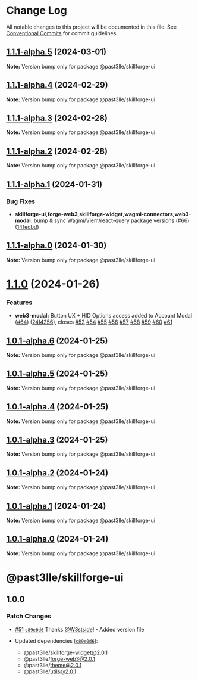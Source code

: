 # Change Log

All notable changes to this project will be documented in this file.
See [Conventional Commits](https://conventionalcommits.org) for commit guidelines.

## [1.1.1-alpha.5](https://github.com/PAST3LLE/past3lle-monorepo/compare/@past3lle/skillforge-ui@1.1.1-alpha.4...@past3lle/skillforge-ui@1.1.1-alpha.5) (2024-03-01)

**Note:** Version bump only for package @past3lle/skillforge-ui





## [1.1.1-alpha.4](https://github.com/PAST3LLE/past3lle-monorepo/compare/@past3lle/skillforge-ui@1.1.1-alpha.3...@past3lle/skillforge-ui@1.1.1-alpha.4) (2024-02-29)

**Note:** Version bump only for package @past3lle/skillforge-ui





## [1.1.1-alpha.3](https://github.com/PAST3LLE/past3lle-monorepo/compare/@past3lle/skillforge-ui@1.1.1-alpha.2...@past3lle/skillforge-ui@1.1.1-alpha.3) (2024-02-28)

**Note:** Version bump only for package @past3lle/skillforge-ui





## [1.1.1-alpha.2](https://github.com/PAST3LLE/past3lle-monorepo/compare/@past3lle/skillforge-ui@1.1.1-alpha.1...@past3lle/skillforge-ui@1.1.1-alpha.2) (2024-02-28)

**Note:** Version bump only for package @past3lle/skillforge-ui





## [1.1.1-alpha.1](https://github.com/PAST3LLE/past3lle-monorepo/compare/@past3lle/skillforge-ui@1.1.1-alpha.0...@past3lle/skillforge-ui@1.1.1-alpha.1) (2024-01-31)


### Bug Fixes

* **skillforge-ui,forge-web3,skillforge-widget,wagmi-connectors,web3-modal:** bump & sync Wagmi/Viem/react-query package versions ([#66](https://github.com/PAST3LLE/past3lle-monorepo/issues/66)) ([141edbd](https://github.com/PAST3LLE/past3lle-monorepo/commit/141edbde34b5021e05c58569e545dc4a0a28768b))





## [1.1.1-alpha.0](https://github.com/PAST3LLE/past3lle-monorepo/compare/@past3lle/skillforge-ui@1.1.0...@past3lle/skillforge-ui@1.1.1-alpha.0) (2024-01-30)

**Note:** Version bump only for package @past3lle/skillforge-ui





# [1.1.0](https://github.com/PAST3LLE/past3lle-monorepo/compare/@past3lle/skillforge-ui@1.0.0-alpha.3...@past3lle/skillforge-ui@1.1.0) (2024-01-26)


### Features

* **web3-modal:** Button UX + HID Options access added to Account Modal ([#64](https://github.com/PAST3LLE/past3lle-monorepo/issues/64)) ([24f4256](https://github.com/PAST3LLE/past3lle-monorepo/commit/24f42567db28f175cadcd6ec581a5cb8b7ea6c74)), closes [#52](https://github.com/PAST3LLE/past3lle-monorepo/issues/52) [#54](https://github.com/PAST3LLE/past3lle-monorepo/issues/54) [#55](https://github.com/PAST3LLE/past3lle-monorepo/issues/55) [#56](https://github.com/PAST3LLE/past3lle-monorepo/issues/56) [#57](https://github.com/PAST3LLE/past3lle-monorepo/issues/57) [#58](https://github.com/PAST3LLE/past3lle-monorepo/issues/58) [#59](https://github.com/PAST3LLE/past3lle-monorepo/issues/59) [#60](https://github.com/PAST3LLE/past3lle-monorepo/issues/60) [#61](https://github.com/PAST3LLE/past3lle-monorepo/issues/61)





## [1.0.1-alpha.6](https://github.com/PAST3LLE/past3lle-monorepo/compare/@past3lle/skillforge-ui@1.0.1-alpha.5...@past3lle/skillforge-ui@1.0.1-alpha.6) (2024-01-25)

**Note:** Version bump only for package @past3lle/skillforge-ui





## [1.0.1-alpha.5](https://github.com/PAST3LLE/past3lle-monorepo/compare/@past3lle/skillforge-ui@1.0.1-alpha.4...@past3lle/skillforge-ui@1.0.1-alpha.5) (2024-01-25)

**Note:** Version bump only for package @past3lle/skillforge-ui





## [1.0.1-alpha.4](https://github.com/PAST3LLE/past3lle-monorepo/compare/@past3lle/skillforge-ui@1.0.1-alpha.3...@past3lle/skillforge-ui@1.0.1-alpha.4) (2024-01-25)

**Note:** Version bump only for package @past3lle/skillforge-ui





## [1.0.1-alpha.3](https://github.com/PAST3LLE/past3lle-monorepo/compare/@past3lle/skillforge-ui@1.0.1-alpha.2...@past3lle/skillforge-ui@1.0.1-alpha.3) (2024-01-25)

**Note:** Version bump only for package @past3lle/skillforge-ui





## [1.0.1-alpha.2](https://github.com/PAST3LLE/past3lle-monorepo/compare/@past3lle/skillforge-ui@1.0.1-alpha.1...@past3lle/skillforge-ui@1.0.1-alpha.2) (2024-01-24)

**Note:** Version bump only for package @past3lle/skillforge-ui





## [1.0.1-alpha.1](https://github.com/PAST3LLE/past3lle-monorepo/compare/@past3lle/skillforge-ui@1.0.1-alpha.0...@past3lle/skillforge-ui@1.0.1-alpha.1) (2024-01-24)

**Note:** Version bump only for package @past3lle/skillforge-ui





## [1.0.1-alpha.0](https://github.com/PAST3LLE/past3lle-monorepo/compare/@past3lle/skillforge-ui@1.0.0-alpha.3...@past3lle/skillforge-ui@1.0.1-alpha.0) (2024-01-24)

**Note:** Version bump only for package @past3lle/skillforge-ui





# @past3lle/skillforge-ui

## 1.0.0

### Patch Changes

- [#51](https://github.com/PAST3LLE/monorepo/pull/51) [`c89e0d6`](https://github.com/PAST3LLE/monorepo/commit/c89e0d68f2bcadfd418e04737b5ba1416d714796) Thanks [@W3stside](https://github.com/W3stside)! - Added version file

- Updated dependencies [[`c89e0d6`](https://github.com/PAST3LLE/monorepo/commit/c89e0d68f2bcadfd418e04737b5ba1416d714796)]:
  - @past3lle/skillforge-widget@2.0.1
  - @past3lle/forge-web3@2.0.1
  - @past3lle/theme@2.0.1
  - @past3lle/utils@2.0.1

